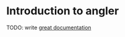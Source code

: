 # Introduction to angler

TODO: write [great documentation](http://jacobian.org/writing/what-to-write/)
